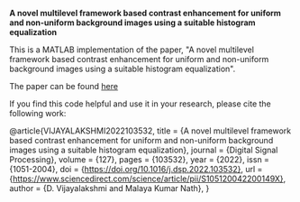 **A novel multilevel framework based contrast enhancement for uniform and non-uniform background images using a suitable histogram equalization**

This is a MATLAB implementation of the paper, "A novel multilevel framework based contrast enhancement for uniform and non-uniform background images using a suitable histogram equalization".

The paper can be found [here](https://www.sciencedirect.com/science/article/abs/pii/S105120042200149X)

If you find this code helpful and use it in your research, please cite the following work:

@article{VIJAYALAKSHMI2022103532,
title = {A novel multilevel framework based contrast enhancement for uniform and non-uniform background images using a suitable histogram equalization},
journal = {Digital Signal Processing},
volume = {127},
pages = {103532},
year = {2022},
issn = {1051-2004},
doi = {https://doi.org/10.1016/j.dsp.2022.103532},
url = {https://www.sciencedirect.com/science/article/pii/S105120042200149X},
author = {D. Vijayalakshmi and Malaya Kumar Nath},
}
